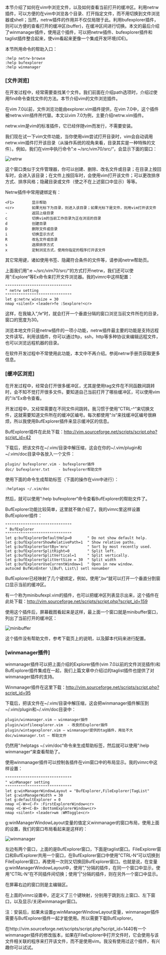 本节介绍了如何在vim中浏览文件，以及如何查看当前打开的缓冲区。利用netrw插件，可以方便的在vim中浏览各个目录、打开指定文件，而不用切换到文件浏览器或shell；当然，netrw插件的作用并不仅仅局限于此。利用bufexplorer插件，则可以方便的查看打开的缓冲区(buffer)，在缓冲区间进行切换。本文的最后介绍了winmanager插件，使用这个插件，可以把netrw插件、bufexplorer插件和taglist插件整合起来，使vim看起来更像一个集成开发环境(IDE)。

本节所用命令的帮助入口：

```
:help netrw-browse
:help bufexplorer
:help winmanager 
```

### [文件浏览]

在开发过程中，经常需要查找某个文件。我们前面在介绍path选项时，介绍过使用find命令查找文件的方法。本节介绍vim的文件浏览插件。

在vim 7.0以前，文件浏览功能由explorer.vim插件提供，在vim 7.0中，这个插件被netrw.vim插件所代替。本文以vim 7.0为例，主要介绍netrw.vim插件。

netrw.vim是vim的标准插件，它已经伴随vim而发行，不需要安装。

我们现在试一下vim文件功能，当你使用vim尝试打开目录时，vim会自动调用netrw.vim插件打开该目录（从操作系统的视角来看，目录其实是一种特殊的文件）。例如，我们在vim中执行命令”:e ~/src/vim70/src/“，会显示下面的窗口：

![netrw](images/netrw.png)

这个窗口类似于文件管理器，你可以创建、删除、改名文件或目录；在目录上按回车时，会进入该目录；在文件上按回车时，会使用vim打开该文件；可以更改排序方式、排序风格；隐藏目录或文件（使之不在上述窗口中显示）等等。

Netrw插件中常用键绑定有：

```
<F1>        显示帮助
<cr>        如果光标下为目录，则进入该目录；如果光标下是文件，则用vim打开该文件
-           返回上级目录
c           切换vim的当前工作目录为正在浏览的目录
d           创建目录 
D           删除文件或目录
i           切换显示方式
R           改名文件或目录
s           选择排序方式
x           定制浏览方式，使用你指定的程序打开该文件 
```

其它常用键，诸如使用书签、隐藏符合条件的文件等，请参阅netrw帮助页。

上面我们用”:e ~/src/vim70/src/“的方式打开netrw，我们还可以使用”:Explore“等Ex命令来打开文件浏览器。我的vimrc中这样配置：

```
""""""""""""""""""""""""""""""
" netrw setting
""""""""""""""""""""""""""""""
let g:netrw_winsize = 30
nmap <silent> <leader>fe :Sexplore!<cr> 
```

这样，在我输入”,fe“时，就会打开一个垂直分隔的窗口浏览当前文件所在的目录，窗口的宽度为30。

浏览本地文件只是netrw插件的一项小功能，netrw插件最主要的功能是支持远程文件读写。利用该插件，你可以通过ftp，ssh，http等多种协议来编辑远程文件，也可以浏览远程机器的目录。

在软件开发过程中不常使用此功能，本文中不再介绍。参阅netrw手册页获取更多信息。

### [缓冲区浏览]

在开发过程中，经常会打开很多缓冲区，尤其是使用tag文件在不同函数间跳转时，会不知不觉打开很多文件。要知道自己当前打开了哪些缓冲区，可以使用vim的”:ls“Ex命令查看。

开发过程中，又经常需要在不同文件间跳转。我习惯于使用”CTRL-^“来切换文件，这就需要知道文件所在的缓冲区编号。每次都使用”:ls“来找缓冲区编号很麻烦，所以我使用BufExplorer插件来显示缓冲区的信息。

BufExplorer插件在此处下载：http://vim.sourceforge.net/scripts/script.php?script_id=42

下载后，把该文件在~/.vim/目录中解压缩，这会在你的~/.vim/plugin和~/.vim/doc目录中各放入一个文件：

```
plugin/ bufexplorer.vim - bufexplorer插件
doc/ bufexplorer.txt    - bufexplorer帮助文件 
```

使用下面的命令生成帮助标签（下面的操作在vim中进行）：

```
:helptags ~/.vim/doc 
```

然后，就可以使用”:help bufexplorer“命令查看BufExplorer的帮助文件了。

BufExplorer功能比较简单，这里就不做介绍了。我的vimrc里这样设置BufExplorer插件：

```
""""""""""""""""""""""""""""""
" BufExplorer
""""""""""""""""""""""""""""""
let g:bufExplorerDefaultHelp=0       " Do not show default help.
let g:bufExplorerShowRelativePath=1  " Show relative paths.
let g:bufExplorerSortBy='mru'        " Sort by most recently used.
let g:bufExplorerSplitRight=0        " Split left.
let g:bufExplorerSplitVertical=1     " Split vertically.
let g:bufExplorerSplitVertSize = 30  " Split width
let g:bufExplorerUseCurrentWindow=1  " Open in new window.
autocmd BufWinEnter \[Buf\ List\] setl nonumber 
```

BufExplorer已经映射了几个键绑定，例如，使用”,bv“就可以打开一个垂直分割窗口显示当前的缓冲区。

有一个称为minibufexpl.vim的插件，也可以把缓冲区列表显示出来，这个插件在此处下载：http://vim.sourceforge.net/scripts/script.php?script_id=159

使用这个插件后，屏幕截图看起来是这样，最上面一个窗口就是minibuffer窗口，列出了当前打开的缓冲区：

![minibuffer](images/minibuffer.png)

这个插件没有帮助文件，参考下载页上的说明，以及脚本代码来进行配置。

### [winmanager插件]

winmanager插件可以把上面介绍的Explorer插件(vim 7.0以前的文件浏览插件)和BufExplorer插件集成在一起，我们上篇文章中介绍过的taglist插件也提供了对winmanager插件的支持。

Winmanager插件在这里下载：http://vim.sourceforge.net/scripts/script.php?script_id=95

下载后，把该文件在\~/.vim/目录中解压缩，这会把winmanager插件解压到\~/.vim/plugin和~/.vim/doc目录中：

```
plugin/winmanager.vim – winmanager插件
plugin/winfileexplorer.vim  - 改良的Explorer插件
plugin/wintagexplorer.vim – winmanager提供的tag插件，用处不大
doc/winmanager.txt – 帮助文件 
```

仍然用”:helptags \~/.vim/doc“命令来生成帮助标签，然后就可以使用”:help winmanager“来查看帮助了。

使用winmanager插件可以控制各插件在vim窗口中的布局显示。我的vimrc中这样设置：

```
""""""""""""""""""""""""""""""
" winManager setting
""""""""""""""""""""""""""""""
let g:winManagerWindowLayout = "BufExplorer,FileExplorer|TagList"
let g:winManagerWidth = 30
let g:defaultExplorer = 0
nmap <C-W><C-F> :FirstExplorerWindow<cr>
nmap <C-W><C-B> :BottomExplorerWindow<cr>
nmap <silent> <leader>wm :WMToggle<cr> 
```

g:winManagerWindowLayout变量的值定义winmanager的窗口布局，使用上面的设置，我们的窗口布局看起来是这样的：

![winmanager](images/winmanager.png)

左边有两个窗口，上面的是BufExplorer窗口，下面是taglist窗口。FileExplorer窗口和BufExplorer共用一个窗口，在BufExplorer窗口中使用”CTRL-N“可以切换到FileExplorer窗口，再使用一次则又切换回BufExplorer窗口。也就是说，在变量g:winManagerWindowLayout中，使用”,”分隔的插件，在同一个窗口中显示，使用”CTRL-N“在不同插件间切换；使用”|”分隔的插件，则在另外一个窗口中显示。

在屏幕右边的窗口则是主编辑区。

在上面的vimrc设置中，还定义了三个键映射，分别用于跳到左上窗口、左下窗口，以及显示/关闭winmanager窗口。

注：安装后，如果未设置g:winManagerWindowLayout变量，winmanager插件需要与BufExplorer插件一起才能使用。所以需要下载BufExplorer。

在http://vim.sourceforge.net/scripts/script.php?script_id=1440有一个winmanager插件的修改版本，如果在FileExplorer中打开文件时，它会使用与该文件相关联的程序来打开该文件，而不是使用vim。我没有使用过这个插件，有兴趣你可以试试。